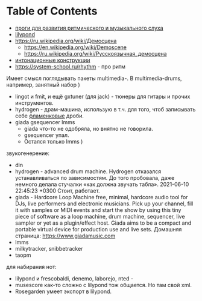 
# Table of Contents



<div class="preview" id="org3bbe11c">

</div>

-   [проги для развития ритмического и музыкального слуха](../computer/20210212094746-проги_для_развития_ритмического_и_музыкального_слуха.publ.md)
-   [lilypond](../computer/20201113191924-lilypond.publ.md)
-   <https://ru.wikipedia.org/wiki/Демосцена>
    -   <https://en.wikipedia.org/wiki/Demoscene>
    -   <https://ru.wikipedia.org/wiki/Русскоязычная_демосцена>
-   [интонационные конструкции](../20220101/20220105143827-интонационные_конструкции.md)
-   <https://system-school.ru/rhythm> - про ритм

Имеет смысл поглядывать пакеты multimedia-. В multimedia-drums, например, занятный набор )

-   lingot и fmit, и ещё gxtuner (для jack) - тюнеры для гитары и прочих инструментов.
-   hydrogen - драм-машина, использую в т.ч. для того, чтоб записывать себе [фламенковые](../flamenco/20200816224538-фламенко.md) дроби.
-   giada gsequencer lmms
    -   giada что-то не одобряла, но внятно не говорила.
    -   gsequencer упал.
    -   Остался только lmms )

звукогенерение:

-   din
-   hydrogen - advanced drum machine. Hydrogen отказался устанавливаться по зависимостям. До того пробовала, даже немного делала стучалки «как должна звучать табла». 2021-06-10 22:45:23 +0300 Стоит, работает.
-   giada - Hardcore Loop Machine free, minimal, hardcore audio tool for DJs, live performers and electronic musicians. Pick up your channel, fill it with samples or MIDI events and start the show by using this tiny piece of software as a loop machine, drum machine, sequencer, live sampler or yet as a plugin/effect host.
    Giada aims to be a compact and portable virtual device for production use and live sets.  Домашняя страница: <https://www.giadamusic.com>
-   lmms
-   milkytracker, snibbetracker
-   taopm

для набирания нот:

-   lilypond и frescobaldi, denemo, laborejo, nted -
-   musescore как-то сложно с lilypond тож общается. Но там свой xml.
-   Rosegarden умеет экспорт в lilypond.

